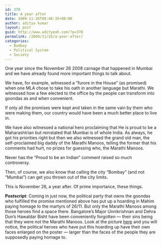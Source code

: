 ```yaml
---
id: 378
title: A year after
date: 2009-11-26T09:48:35+00:00
author: aditya kumar
layout: post
guid: http://www.adityeah.com/?p=378
permalink: /2009/11/26/a-year-after/
categories:
  - Bombay
  - Political System
  - Society
---
```

One year since the November 26 2008 carnage that happened in Mumbai and we have already found more important things to talk about.

We have, for example, witnessed a &#8220;furore in the House&#8221; (as promised) when one MLA chose to take his oath in another language but Marathi. We witnessed how a few elected to the office by the people can transform into goondas as and when convenient.

If only all the promises were kept and taken in the same vain by them who were making them, our country would have been a much better place to live in.

We have also witnessed a national hero proclaiming that He is proud to be a Maharashtrian but reinstated that Mumbai is of whole India. As always, he got his priorities right but then we also witnessed the grand old man, the self-proclaimed big daddy of the Marathi Manoos, telling the former that his comments had hurt, no prizes for guessing who, the Marathi Manoos. 

Never has the &#8220;Proud to be an Indian&#8221; comment raised so much controversy.

Then, of course, we also know that calling the city &#8220;Bombay&#8221; (and not &#8220;Mumbai&#8221;) can get you thrown out of the city limits.

This is November 26, a year after. Of prime importance, these things.

**Postscript**: Coming in just now, the political party that owns the goondas who fulfilled the promise mentioned above has put up a hoarding in Mahim paying homage to the martyrs of 26/11. But only the Marathi Manoos among those heroes find a space there. Bangalore&#8217;s Major Unnikrishnan and Dehra Dun&#8217;s Hawaldar Bisht have been conveniently forgotten &#8212; their sins being that they were not the Marathi Manoos. Look at the picture [here](http://news.rediff.com/report/2009/nov/26/anniversary-26-11-mns-hoarding-forgets-non-marathi-heroes.htm) and you will notice, the political heroes who have put this hoarding up have their own faces enlarged on the poster &#8212; larger than the faces of the people they are supposedly paying homage to.